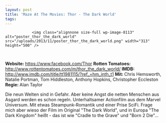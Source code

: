 ```yaml
---
layout: post
title: 'Maze At The Movies: Thor - The Dark World'
tags:
---
```



                <img class="alignnone size-full wp-image-8113" alt="poster_thor_the_dark_world" src="/uploads/2013/11/poster_thor_the_dark_world.png" width="313" height="500" />
<img class="alignnone size-full wp-image-5898" title="movie_review_4stars" alt="" src="/uploads/2010/02/movie_review_4stars.png" width="75" height="15" />
<p><strong> Website: </strong><a href="https://www.facebook.com/Thor"><a href="https://www.facebook.com/Thor">https://www.facebook.com/Thor</a></a>
<strong>Rotten Tomatoes: </strong><a href="http://www.rottentomatoes.com/m/thor_the_dark_world/"><a href="http://www.rottentomatoes.com/m/thor_the_dark_world/">http://www.rottentomatoes.com/m/thor_the_dark_world/</a></a>
<strong>IMDB: </strong><a href="http://www.imdb.com/title/tt1981115/?ref_=hm_inth_t1"><a href="http://www.imdb.com/title/tt1981115/?ref_=hm_inth_t1">http://www.imdb.com/title/tt1981115/?ref_=hm_inth_t1</a></a>
<strong>Mit: </strong>Chris Hemsworth, Natalie Portman, Tom Hiddleston, Anthony Hopkins, Christopher Eccleston
<strong>Regie: </strong>Alan Taylor</p>
<p>Die neun Welten sind in Gefahr. Aber keine Angst die netten Menschen aus Asgard werden es schon regeln. Unterhaltsamer Actionfilm aus dem Marvel Universum. Mit etwas Steampunk-Romantik und einer Prise SciFi. Frage mich aber wieso der Film im Original &quot;The Dark World&quot;, und in Europa &quot;The Dark Kingdom&quot; heißt - das ist wie &quot;Cradle to the Grave&quot; und &quot;Born 2 Die&quot;...</p>
